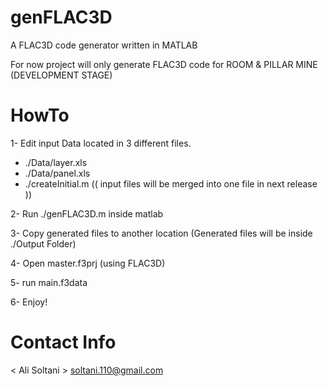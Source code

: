 genFLAC3D
=========
A FLAC3D code generator written in MATLAB

For now project will only generate FLAC3D code for ROOM & PILLAR MINE (DEVELOPMENT STAGE)

HowTo
=====
1- Edit input Data located in 3 different files.
* ./Data/layer.xls
* ./Data/panel.xls
* ./createInitial.m
(( input files will be merged into one file in next release ))

2- Run ./genFLAC3D.m inside matlab

3- Copy generated files to another location (Generated files will be inside ./Output Folder)

4- Open master.f3prj (using FLAC3D)

5- run main.f3data

6- Enjoy!


Contact Info
============
< Ali Soltani > soltani.110@gmail.com


 
